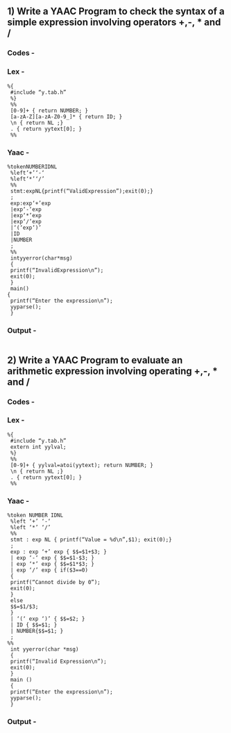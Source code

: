 ## 1)  Write a YAAC Program to check the syntax of a simple expression involving operators +,-, * and /

### Codes -

### Lex -

```
%{
 #include “y.tab.h”
 %}
 %%
 [0-9]+ { return NUMBER; }
 [a-zA-Z][a-zA-Z0-9_]* { return ID; }
 \n { return NL ;}
 . { return yytext[0]; }
 %%
```

### Yaac -

```
%tokenNUMBERIDNL
 %left‘+’‘-‘
 %left‘*’‘/’
 %%
 stmt:expNL{printf(“ValidExpression”);exit(0);}
 ;
 exp:exp‘+’exp
 |exp‘-‘exp
 |exp‘*’exp
 |exp‘/’exp
 |‘(‘exp‘)’
 |ID
 |NUMBER
 ;
 %%
 intyyerror(char*msg)
 {
 printf(“InvalidExpression\n”);
 exit(0);
 }
 main()
{
 printf(“Enter the expression\n”);
 yyparse();
 }
```

### Output -

```

```

## 2)  Write a YAAC Program to evaluate an arithmetic expression involving operating +,-, * and /

### Codes -

### Lex -

```
%{
 #include “y.tab.h”
 extern int yylval;
 %}
 %%
 [0-9]+ { yylval=atoi(yytext); return NUMBER; }
 \n { return NL ;}
 . { return yytext[0]; }
 %%
```

### Yaac -

```
%token NUMBER IDNL
 %left ‘+’ ‘-‘
 %left ‘*’ ‘/’
 %%
 stmt : exp NL { printf(“Value = %d\n”,$1); exit(0);}
 ;
 exp : exp ‘+’ exp { $$=$1+$3; }
 | exp ‘-‘ exp { $$=$1-$3; }
 | exp ‘*’ exp { $$=$1*$3; }
 | exp ‘/’ exp { if($3==0)
 {
 printf(“Cannot divide by 0”);
 exit(0);
 }
 else
 $$=$1/$3;
 }
 | ‘(‘ exp ‘)’ { $$=$2; }
 | ID { $$=$1; }
 | NUMBER{$$=$1; }
 ;
%%
 int yyerror(char *msg)
 {
 printf(“Invalid Expression\n”);
 exit(0);
 }
 main ()
 {
 printf(“Enter the expression\n”);
 yyparse();
 }
```

### Output -

```

```
